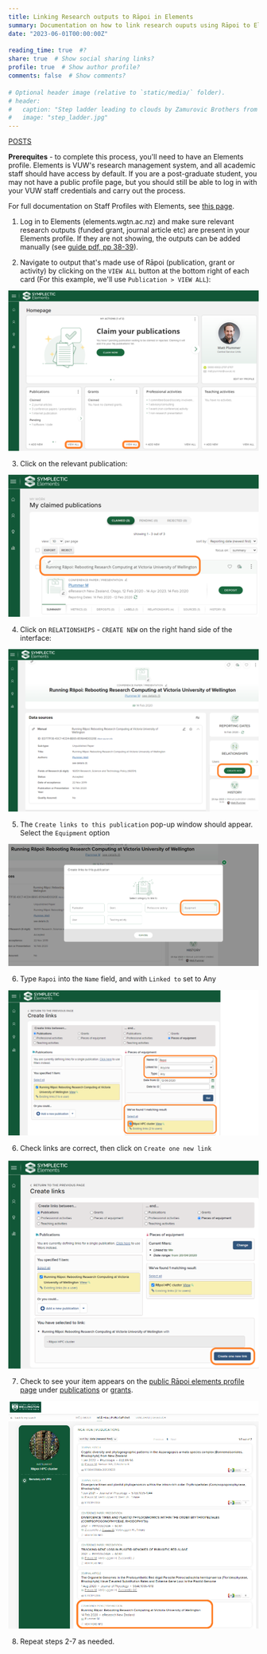 ```yaml
---
title: Linking Research outputs to Rāpoi in Elements
summary: Documentation on how to link research ouputs using Rāpoi to Elements profiles
date: "2023-06-01T00:00:00Z"

reading_time: true  #?
share: true  # Show social sharing links?
profile: true  # Show author profile?
comments: false  # Show comments?

# Optional header image (relative to `static/media/` folder).
# header:
#   caption: "Step ladder leading to clouds by Zamurovic Brothers from Noun Project"
#   image: "step_ladder.jpg"
---
```

<a class="nav-link active" href="/#posts" data-target="#Posts"><span>POSTS</span></a>

**Prerequites** - to complete this process, you'll need to have an Elements profile. Elements is VUW's research management system, and all academic staff should have access by default. If you are a post-graduate student, you may not have a public profile page, but you should still be able to log in with your VUW staff credentials and carry out the process.

For full documentation on Staff Profiles with Elements, see [this page](https://intranet.wgtn.ac.nz/staff/research/using-elements/guide-staff-profiles.pdf). 



1. Log in to Elements (elements.wgtn.ac.nz) and make sure relevant research outputs (funded grant, journal article etc) are present in your Elements profile. If they are not showing, the outputs can be added manually (see [guide pdf, pp 38-39](https://intranet.wgtn.ac.nz/staff/research/using-elements/guide-staff-profiles.pdf)).

3. Navigate to output that's made use of Rāpoi (publication, grant or activity) by clicking on the ```VIEW ALL``` button at the bottom right of each card (For this example, we'll use ```Publication > VIEW ALL```):


![](images/Rapoi_Elements_1.png)



<p>
    
    
3. Click on the relevant publication:

![](images/Rapoi_Elements_2.png)

<p>
    
4. Click on ```RELATIONSHIPS``` - ```CREATE NEW``` on the right hand side of the interface:


![](images/Rapoi_Elements_3.png)

<p>

5. The ```Create links to this publication``` pop-up window should appear. Select the ```Equipment``` option 


![](images/Rapoi_Elements_4.png)

6. Type ```Rapoi``` into the ```Name``` field, and with ```Linked to``` set to Any

![](images/Rapoi_Elements_5.png)

6. Check links are correct, then click on ```Create one new link```

![](images/Rapoi_Elements_6.png)

<p>
    
7. Check to see your item appears on the [public Rāpoi elements profile page](https://people.wgtn.ac.nz/equipment/412229) under [publications](https://people.wgtn.ac.nz/equipment/412229/publications) or [grants](https://people.wgtn.ac.nz/equipment/412229/grants).


![](images/Rapoi_Elements_7.png)

<p>
    
8. Repeat steps 2-7 as needed. 
    
    
    
    

    





